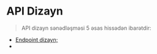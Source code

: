 # API Dizayn

> API dizayn sənədləşməsi 5 əsas hissədən ibarətdir:

* [Endpoint dizayn;](a-new-endpoint-to-document.md)
*
